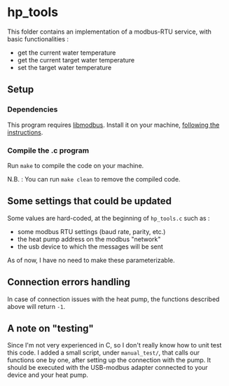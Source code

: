 # hp_tools

This folder contains an implementation of a modbus-RTU service, with basic functionalities :
- get the current water temperature
- get the current target water temperature
- set the target water temperature


## Setup

### Dependencies
This program requires [libmodbus](https://github.com/stephane/libmodbus/).
Install it on your machine, [following the instructions](https://github.com/stephane/libmodbus/#installation).

### Compile the .c program

Run ```make``` to compile the code on your machine.

N.B. : You can run ```make clean``` to remove the compiled code.


## Some settings that could be updated
Some values are hard-coded, at the beginning of ``hp_tools.c`` such as :
- some modbus RTU settings (baud rate, parity, etc.)
- the heat pump address on the modbus "network"
- the usb device to which the messages will be sent

As of now, I have no need to make these parameterizable.


## Connection errors handling
In case of connection issues with the heat pump, the functions described above will return ``-1``.


## A note on "testing"
Since I'm not very experienced in C, so I don't really know how to unit test this code.
I added a small script, under ``manual_test/``, that calls our functions one by one, after setting up the
connection with the pump. It should be executed with the USB-modbus adapter connected to your device and your heat pump.
